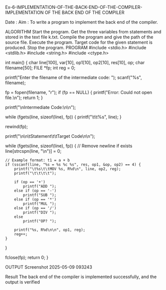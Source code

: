 Ex-6-IMPLEMENTATION-OF-THE-BACK-END-OF-THE-COMPILER-
IMPLEMENTATION OF THE BACK END OF THE COMPILER

Date :
Aim :
To write a program to implement the back end of the compiler.

ALGORITHM
Start the program.
Get the three variables from statements and stored in the text file k.txt.
Compile the program and give the path of the source file.
Execute the program.
Target code for the given statement is produced.
Stop the program.
PROGRAM
#include <stdio.h> #include <stdlib.h> #include <string.h> #include <ctype.h>

int main() { char line[100], var[10], op1[10], op2[10], res[10], op; char filename[50]; FILE *fp; int reg = 0;

printf("Enter the filename of the intermediate code: ");
scanf("%s", filename);

fp = fopen(filename, "r");
if (fp == NULL) {
    printf("Error: Could not open file.\n");
    return 1;
}

printf("\nIntermediate Code:\n\n");

while (fgets(line, sizeof(line), fp)) {
    printf("\t\t%s", line);
}

rewind(fp);

printf("\n\n\tStatement\t\tTarget Code\n\n");

while (fgets(line, sizeof(line), fp)) {
    // Remove newline if exists
    line[strcspn(line, "\n")] = 0;

    // Example format: t1 = a + b
    if (sscanf(line, "%s = %s %c %s", res, op1, &op, op2) == 4) {
        printf("\t%s\t\tMOV %s, R%d\n", line, op2, reg);
        printf("\t\t\t\t");

        if (op == '+')
            printf("ADD ");
        else if (op == '-')
            printf("SUB ");
        else if (op == '*')
            printf("MUL ");
        else if (op == '/')
            printf("DIV ");
        else
            printf("OP? ");

        printf("%s, R%d\n\n", op1, reg);
        reg++;
    }
}

fclose(fp);
return 0;
}

OUTPUT
Screenshot 2025-05-09 093243

Result
The back end of the compiler is implemented successfully, and the output is verified
